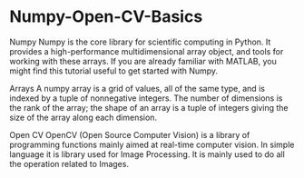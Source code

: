 # Numpy-Open-CV-Basics

Numpy
Numpy is the core library for scientific computing in Python. It provides a high-performance multidimensional array object, and tools for working with these arrays. If you are already familiar with MATLAB, you might find this tutorial useful to get started with Numpy.


Arrays
A numpy array is a grid of values, all of the same type, and is indexed by a tuple of nonnegative integers. The number of dimensions is the rank of the array; the shape of an array is a tuple of integers giving the size of the array along each dimension.

Open CV
OpenCV (Open Source Computer Vision) is a library of programming functions mainly aimed at real-time computer vision. In simple language it is library used for Image Processing. It is mainly used to do all the operation related to Images.
